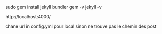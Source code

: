 sudo gem install jekyll bundler
gem -v
jekyll -v

http://localhost:4000/

chane url in config.yml pour local sinon ne trouve pas le chemin des post
